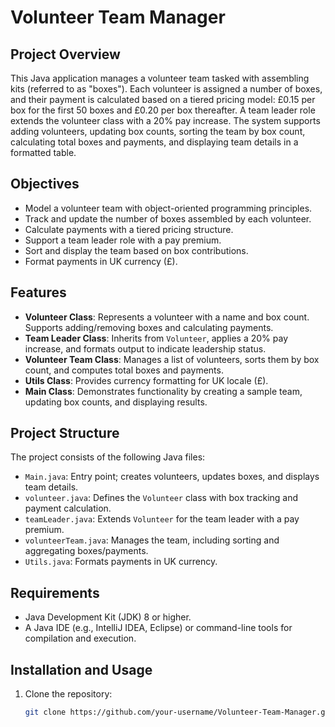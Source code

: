 # Volunteer Team Manager

## Project Overview
This Java application manages a volunteer team tasked with assembling kits (referred to as "boxes"). Each volunteer is assigned a number of boxes, and their payment is calculated based on a tiered pricing model: £0.15 per box for the first 50 boxes and £0.20 per box thereafter. A team leader role extends the volunteer class with a 20% pay increase. The system supports adding volunteers, updating box counts, sorting the team by box count, calculating total boxes and payments, and displaying team details in a formatted table.

## Objectives
- Model a volunteer team with object-oriented programming principles.
- Track and update the number of boxes assembled by each volunteer.
- Calculate payments with a tiered pricing structure.
- Support a team leader role with a pay premium.
- Sort and display the team based on box contributions.
- Format payments in UK currency (£).

## Features
- **Volunteer Class**: Represents a volunteer with a name and box count. Supports adding/removing boxes and calculating payments.
- **Team Leader Class**: Inherits from `Volunteer`, applies a 20% pay increase, and formats output to indicate leadership status.
- **Volunteer Team Class**: Manages a list of volunteers, sorts them by box count, and computes total boxes and payments.
- **Utils Class**: Provides currency formatting for UK locale (£).
- **Main Class**: Demonstrates functionality by creating a sample team, updating box counts, and displaying results.

## Project Structure
The project consists of the following Java files:
- `Main.java`: Entry point; creates volunteers, updates boxes, and displays team details.
- `volunteer.java`: Defines the `Volunteer` class with box tracking and payment calculation.
- `teamLeader.java`: Extends `Volunteer` for the team leader with a pay premium.
- `volunteerTeam.java`: Manages the team, including sorting and aggregating boxes/payments.
- `Utils.java`: Formats payments in UK currency.

## Requirements
- Java Development Kit (JDK) 8 or higher.
- A Java IDE (e.g., IntelliJ IDEA, Eclipse) or command-line tools for compilation and execution.

## Installation and Usage
1. Clone the repository:
   ```bash
   git clone https://github.com/your-username/Volunteer-Team-Manager.git
